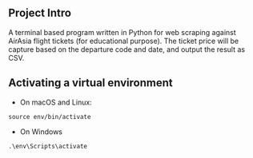 ## Project Intro

A terminal based program written in Python for web scraping against AirAsia flight tickets (for educational purpose). The ticket price will be capture based on the departure code and date, and output the result as CSV.

## Activating a virtual environment

- On macOS and Linux:

```
source env/bin/activate
```

- On Windows

```
.\env\Scripts\activate
```
